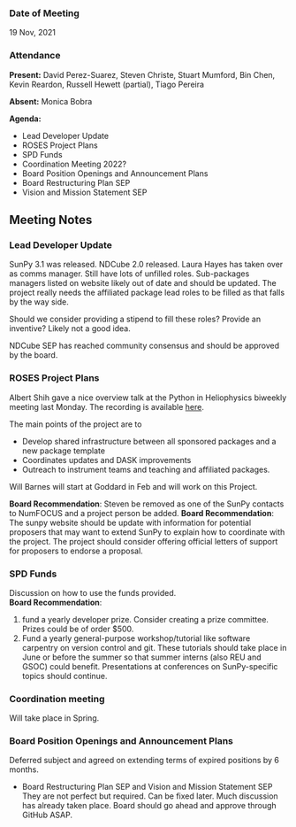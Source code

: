 ### Date of Meeting
19 Nov, 2021

### Attendance

**Present:** David Perez-Suarez, Steven Christe, Stuart Mumford, Bin Chen, Kevin Reardon, Russell Hewett (partial), Tiago Pereira

**Absent:** Monica Bobra

**Agenda:**
* Lead Developer Update
* ROSES Project Plans
* SPD Funds
* Coordination Meeting 2022?
* Board Position Openings and Announcement Plans
* Board Restructuring Plan SEP
* Vision and Mission Statement SEP

## Meeting Notes

### Lead Developer Update
SunPy 3.1 was released. NDCube 2.0 released. Laura Hayes has taken over as comms manager. Still have lots of unfilled roles. Sub-packages managers listed on website likely out of date and should be updated. The project really needs the affiliated package lead roles to be filled as that falls by the way side.

Should we consider providing a stipend to fill these roles? Provide an inventive? Likely not a good idea.

NDCube SEP has reached community consensus and should be approved by the board.

### ROSES Project Plans
Albert Shih gave a nice overview talk at the Python in Heliophysics biweekly meeting last Monday. The recording is available [here](https://drive.google.com/file/d/1NTFDe1vp4ONEghHAh618pb3IIXtQML0y/view).

The main points of the project are to
* Develop shared infrastructure between all sponsored packages and a new package template
* Coordinates updates and DASK improvements
* Outreach to instrument teams and teaching and affiliated packages.

Will Barnes will start at Goddard in Feb and will work on this Project.

**Board Recommendation**: Steven be removed as one of the SunPy contacts to NumFOCUS and a project person be added.
**Board Recommendation**: The sunpy website should be update with information for potential proposers that may want to extend SunPy to explain how to coordinate with the project. The project should consider offering official letters of support for proposers to endorse a proposal.

### SPD Funds
Discussion on how to use the funds provided.<br>
**Board Recommendation**: 
1. fund a yearly developer prize. Consider creating a prize committee. Prizes could be of order $500.
2. Fund a yearly general-purpose workshop/tutorial like software carpentry on version control and git. These tutorials should take place in June or before the summer so that summer interns (also REU and GSOC) could benefit. Presentations at conferences on SunPy-specific topics should continue.

### Coordination meeting
Will take place in Spring.

### Board Position Openings and Announcement Plans
Deferred subject and agreed on extending terms of expired positions by 6 months.

* Board Restructuring Plan SEP and Vision and Mission Statement SEP<br>
They are not perfect but required. Can be fixed later. Much discussion has already taken place. Board should go ahead and approve through GitHub ASAP.

